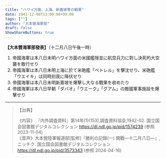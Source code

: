 ```yaml
---
title: "ハワイ方面、上海、新嘉坡等の戰果"
date: 1941-12-08T13:00:00+09:00
tags: [""]
author: "大本營海軍部"
draft: false
ShowShareButtons: true
---
```


**【大本營海軍部發表】**（十二月&#xE0101;八日午後一時）

<ol>
    <li>帝&#xE0101;國海軍は本八日未明&#xE0101;ハワイ方面の米國艦隊&#xE0101;並に航空兵力に對し決死的&#xE0101;大空襲を敢行せり</li>
    <li>帝&#xE0101;國海軍は本八日未明&#xE0101;上海に於て米砲&#xE0101;艦「ペトレル」を擊沈せり、米砲&#xE0101;艦「ウエイキ」は同時刻我に降伏せり</li>
    <li>帝&#xE0101;國海軍は本八日未明&#xE0101;新嘉坡を爆擊し大なる戰果を收めたり</li>
    <li>帝&#xE0101;國海軍は本八日早朝&#xE0101;「ダバオ」「ウエーク」「グアム」の敵國軍事施設を爆擊せり</li>
</ol>

---
>【出典】
>
>《内容》 『内外調査資料』第14年(1)(153),調査資料協会,1942-02. 国立国会図書館デジタルコレクション https://dl.ndl.go.jp/pid/1574239 (参照 2023-11-04)   
>《音声》大本營陸軍報道部[監修]『勝利の記録(一) 開戰―十二月八日―』,ニッチク. 国立国会図書館デジタルコレクション https://dl.ndl.go.jp/pid/3573343 (参照 2024-04-16)
